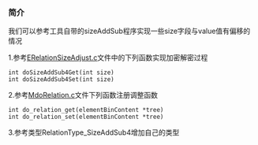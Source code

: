 ### 简介

我们可以参考工具自带的sizeAddSub程序实现一些size字段与value值有偏移的情况


1.参考[ERelationSizeAdjust.c](../../bufferfuzzer/expand/Relation/ERelationSizeAdjust.c)文件中的下列函数实现加密解密过程

```
int doSizeAddSub4Get(int size)  
int doSizeAddSub4Set(int size) 
```

2.参考[MdoRelation.c](../../bufferfuzzer/model/MdoRelation.c)文件下列函数注册调整函数

```
int do_relation_get(elementBinContent *tree)
int do_relation_set(elementBinContent *tree)
```

3.参考类型RelationType_SizeAddSub4增加自己的类型